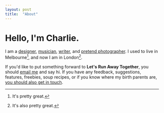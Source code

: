 ```yaml
---
layout: post
title:  "About"
---
```

# Hello, I'm Charlie.

I am a [designer](http://charliegleason.com), [musician](http://wearebrightly.com), [writer](http://medium/@superhighfives), and [pretend photographer](http://flickr.com/superhighfives). I used to live in Melbourne[^1], and now I am in London[^2].

If you'd like to put something forward to **Let's Run Away Together**, you should [email me](mailto:hi@charliegleason.com) and say hi. If you have any feedback, suggestions, features, freebies, soup recipes, or if you know where my birth parents are, [you should also get in touch](mailto:hi@charliegleason.com).

[^1]: It's pretty great.
[^2]: It's also pretty great.
